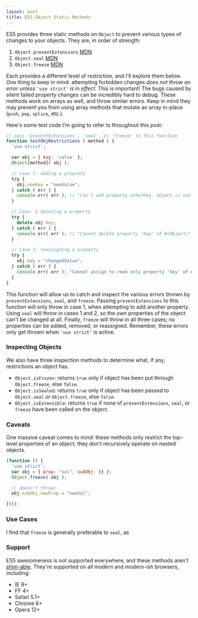 ```yaml
---
layout: post
title: ES5 Object Static Methods
---
```


ES5 provides three static methods on `Object` to prevent various types of changes to your objects. They are, in order of strength:
1. `Object.preventExtensions` [MDN](https://developer.mozilla.org/en-US/docs/Web/JavaScript/Reference/Global_Objects/Object/preventExtensions)
2. `Object.seal` [MDN](https://developer.mozilla.org/en-US/docs/Web/JavaScript/Reference/Global_Objects/Object/seal)
3. `Object.freeze` [MDN](https://developer.mozilla.org/en-US/docs/Web/JavaScript/Reference/Global_Objects/Object/freeze)

<!--more-->

Each provides a different level of restriction, and I'll explore them below. One thing to keep in mind: attempting forbidden changes _does not throw an error unless `'use strict'` is in effect_. This is important! The bugs caused by silent failed property changes can be incredibly hard to debug. These methods work on arrays as well, and throw similar errors. Keep in mind they may prevent you from using array methods that mutate an array in-place (`push`, `pop`, `splice`, etc.).

Here's some test code I'm going to refer to throughout this post:

```javascript
// pass 'preventExtensions', 'seal', or 'freeze' to this function
function testObjRestrictions ( method ) {
  'use strict';

  var obj = { key: 'value' };
  Object[method]( obj );

  // Case 1: adding a proprety
  try {
    obj.newKey = "newValue";
  } catch ( err ) {
    console.err( err ); // "Can't add property otherKey, object is not extensible"
  }

  // Case: 2 deleting a property
  try {
    delete obj.key;
  } catch ( err ) {
    console.err( err ); // "Cannot delete property 'key' of #<Object>"
  }

  // Case 3: reassigning a property
  try {
    obj.key = "changedValue";
  } catch ( err ) {
    console.err( err ); "Cannot assign to read only property 'key' of #<Object>"
  }
}
```

This function will allow us to catch and inspect the various errors thrown by `preventExtensions`, `seal`, and `freeze`. Passing `preventExtensions` to this function will only throw in case 1, when attempting to add another property. Using `seal` will throw in cases 1 and 2, so the own properties of the object can't be changed at all. Finally, `freeze` will throw in all three cases; no properties can be added, removed, or reassigned. Remember, these errors only get thrown when `'use strict'` is active.

<!--
<table>
  <tr>
    <td></td>
    <td>preventExtensions</td>
    <td>seal</td>
    <td>freeze</td>
  </tr>
  <tr>
    <td>add property</td>
    <td class="cell-negative">throws</td>
    <td class="cell-negative">throws</td>
    <td class="cell-negative">throws</td>
  </tr>
  <tr>
    <td>delete property</td>
    <td class="cell-positive">OK</td>
    <td class="cell-negative">throws</td>
    <td class="cell-negative">throws</td>
  </tr>
  <tr>
    <td>reassign property</td>
    <td class="cell-positive">OK</td>
    <td class="cell-positive">OK</td>
    <td class="cell-negative">throws</td>
  </tr>
</table>
-->

### Inspecting Objects
We also have three inspection methods to determine what, if any, restrictions an object has.
- `Object.isFrozen`: returns `true` only if object has been put through `Object.freeze`, else `false`.
- `Object.isSealed`: returns `true` only if object has been passed to `Object.seal` _or_ `Object.freeze`, else `false`.
- `Object.isExtensible`: returns `true` if none of `preventExtensions`, `seal`, or `freeze` have been called on the object.

### Caveats
One massive caveat comes to mind: these methods only restrict the top-level properties of an object; they don't recursively operate on nested objects.

```javascript
(function () {
  'use strict';
  var obj = { prop: "val", subObj: {} };
  Object.freeze( obj );

  // doesn't throw!
  obj.subObj.newProp = "newVal";

})();
```
### Use Cases
I find that `freeze` is generally preferable to `seal`, as

### Support
ES5 awesomeness is not supported everywhere, and these methods aren't <a href="https://github.com/es-shims/es5-shim">shim-able</a>. They're supported on all modern and modern-ish browsers, including:
- IE 9+
- FF 4+
- Safari 5.1+
- Chrome 6+
- Opera 12+
